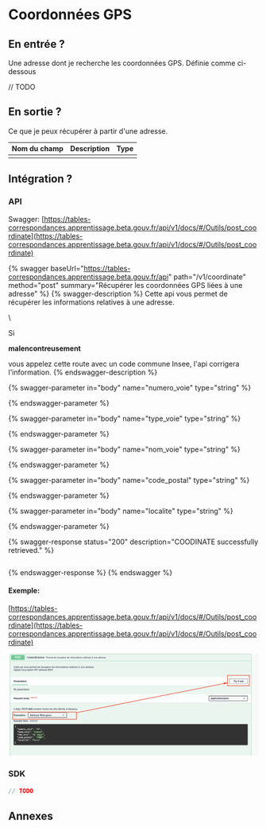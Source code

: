 # Coordonnées GPS

## En entrée ?

Une adresse dont je recherche les coordonnées  GPS. Définie comme ci-dessous 

// TODO

## En sortie ?

Ce que je peux récupérer à partir d'une adresse. 

| Nom du champ | Description | Type |
| ------------ | ----------- | ---- |
|              |             |      |

## Intégration ? 

### API

Swagger: [https://tables-correspondances.apprentissage.beta.gouv.fr/api/v1/docs/#/Outils/post_coordinate](https://tables-correspondances.apprentissage.beta.gouv.fr/api/v1/docs/#/Outils/post_coordinate)

{% swagger baseUrl="https://tables-correspondances.apprentissage.beta.gouv.fr/api" path="/v1/coordinate" method="post" summary="Récupérer les coordonnées GPS  liées à une adresse" %}
{% swagger-description %}
Cette api vous permet de récupérer les informations relatives à une adresse.

\


Si 

**malencontreusement**

 vous appelez cette route avec un code commune Insee, l'api corrigera l'information.
{% endswagger-description %}

{% swagger-parameter in="body" name="numero_voie" type="string" %}

{% endswagger-parameter %}

{% swagger-parameter in="body" name="type_voie" type="string" %}

{% endswagger-parameter %}

{% swagger-parameter in="body" name="nom_voie" type="string" %}

{% endswagger-parameter %}

{% swagger-parameter in="body" name="code_postal" type="string" %}

{% endswagger-parameter %}

{% swagger-parameter in="body" name="localite" type="string" %}

{% endswagger-parameter %}

{% swagger-response status="200" description="COODINATE successfully retrieved." %}
```javascript
```
{% endswagger-response %}
{% endswagger %}

#### Exemple:

[https://tables-correspondances.apprentissage.beta.gouv.fr/api/v1/docs/#/Outils/post_coordinate](https://tables-correspondances.apprentissage.beta.gouv.fr/api/v1/docs/#/Outils/post_coordinate)

![](<../../.gitbook/assets/image (5).png>)

### SDK

```javascript
// TODO
```

## Annexes
